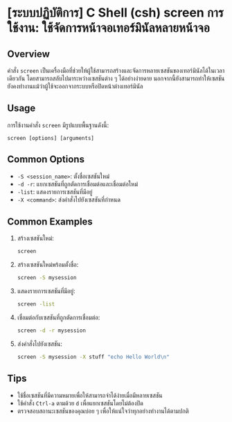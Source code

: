 # [ระบบปฏิบัติการ] C Shell (csh) screen การใช้งาน: ใช้จัดการหน้าจอเทอร์มินัลหลายหน้าจอ

## Overview
คำสั่ง `screen` เป็นเครื่องมือที่ช่วยให้ผู้ใช้สามารถสร้างและจัดการหลายเซสชันของเทอร์มินัลได้ในเวลาเดียวกัน โดยสามารถสลับไปมาระหว่างเซสชันต่าง ๆ ได้อย่างง่ายดาย นอกจากนี้ยังสามารถทำให้เซสชันยังคงทำงานแม้ว่าผู้ใช้จะออกจากระบบหรือปิดหน้าต่างเทอร์มินัล

## Usage
การใช้งานคำสั่ง `screen` มีรูปแบบพื้นฐานดังนี้:

```
screen [options] [arguments]
```

## Common Options
- `-S <session_name>`: ตั้งชื่อเซสชันใหม่
- `-d -r`: แยกเซสชันที่ถูกตัดการเชื่อมต่อและเชื่อมต่อใหม่
- `-list`: แสดงรายการเซสชันที่มีอยู่
- `-X <command>`: ส่งคำสั่งไปยังเซสชันที่กำหนด

## Common Examples
1. สร้างเซสชันใหม่:
   ```bash
   screen
   ```

2. สร้างเซสชันใหม่พร้อมตั้งชื่อ:
   ```bash
   screen -S mysession
   ```

3. แสดงรายการเซสชันที่มีอยู่:
   ```bash
   screen -list
   ```

4. เชื่อมต่อกับเซสชันที่ถูกตัดการเชื่อมต่อ:
   ```bash
   screen -d -r mysession
   ```

5. ส่งคำสั่งไปยังเซสชัน:
   ```bash
   screen -S mysession -X stuff "echo Hello World\n"
   ```

## Tips
- ใช้ชื่อเซสชันที่มีความหมายเพื่อให้สามารถจำได้ง่ายเมื่อมีหลายเซสชัน
- ใช้คำสั่ง `Ctrl-a` ตามด้วย `d` เพื่อแยกเซสชันโดยไม่ต้องปิด
- ตรวจสอบสถานะเซสชันของคุณบ่อย ๆ เพื่อให้แน่ใจว่าทุกอย่างทำงานได้ตามปกติ
